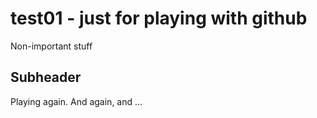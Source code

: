 # test01 - just for playing with github

Non-important stuff

## Subheader

Playing again. And again, and ...